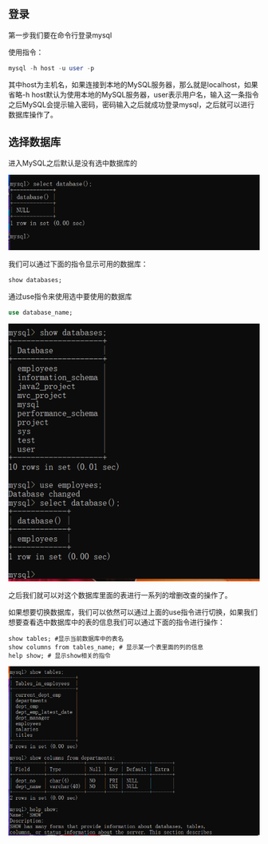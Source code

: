 ## 登录

第一步我们要在命令行登录mysql

使用指令：

```sql
mysql -h host -u user -p
```

其中host为主机名，如果连接到本地的MySQL服务器，那么就是localhost，如果省略-h host默认为使用本地的MySQL服务器，user表示用户名，输入这一条指令之后MySQL会提示输入密码，密码输入之后就成功登录mysql，之后就可以进行数据库操作了。

## 选择数据库

进入MySQL之后默认是没有选中数据库的

![image-20220718092848598](image/image-20220718092848598.png)

我们可以通过下面的指令显示可用的数据库：

```sql
show databases;
```

通过use指令来使用选中要使用的数据库

```sql
use database_name;
```

![image-20220718093154144](image/image-20220718093154144.png)

之后我们就可以对这个数据库里面的表进行一系列的增删改查的操作了。

如果想要切换数据库，我们可以依然可以通过上面的use指令进行切换，如果我们想要查看选中数据库中的表的信息我们可以通过下面的指令进行操作：

```mysql
show tables; #显示当前数据库中的表名
show columns from tables_name; # 显示某一个表里面的列的信息
help show; # 显示show相关的指令
```

![image-20220718093835075](image/image-20220718093835075.png)

